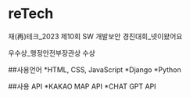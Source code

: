 # reTech
재(再)테크_2023 제10회 SW 개발보안 경진대회_넷이왔어요

우수상_행정안전부장관상 수상

##사용언어
*HTML, CSS, JavaScript
*Django
*Python

##사용 API
*KAKAO MAP API
*CHAT GPT API
